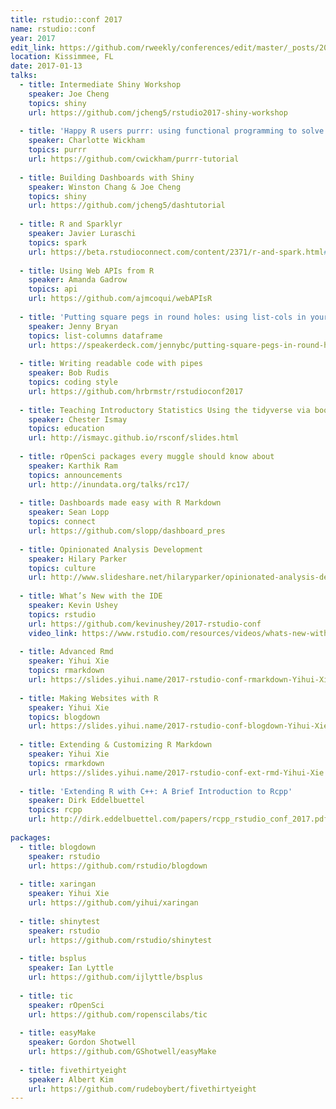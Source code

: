 ```yaml
---
title: rstudio::conf 2017
name: rstudio::conf
year: 2017
edit_link: https://github.com/rweekly/conferences/edit/master/_posts/2017-01-13-rstudio-conf-2017.md
location: Kissimmee, FL
date: 2017-01-13
talks:
  - title: Intermediate Shiny Workshop
    speaker: Joe Cheng
    topics: shiny
    url: https://github.com/jcheng5/rstudio2017-shiny-workshop
    
  - title: 'Happy R users purrr: using functional programming to solve iteration problems'
    speaker: Charlotte Wickham
    topics: purrr
    url: https://github.com/cwickham/purrr-tutorial
    
  - title: Building Dashboards with Shiny
    speaker: Winston Chang & Joe Cheng
    topics: shiny
    url: https://github.com/jcheng5/dashtutorial
    
  - title: R and Sparklyr
    speaker: Javier Luraschi
    topics: spark
    url: https://beta.rstudioconnect.com/content/2371/r-and-spark.html#1
    
  - title: Using Web APIs from R
    speaker: Amanda Gadrow
    topics: api
    url: https://github.com/ajmcoqui/webAPIsR
    
  - title: 'Putting square pegs in round holes: using list-cols in your dataframe'
    speaker: Jenny Bryan
    topics: list-columns dataframe
    url: https://speakerdeck.com/jennybc/putting-square-pegs-in-round-holes-using-list-cols-in-  your-dataframe
    
  - title: Writing readable code with pipes
    speaker: Bob Rudis
    topics: coding style
    url: https://github.com/hrbrmstr/rstudioconf2017
    
  - title: Teaching Introductory Statistics Using the tidyverse via bookdown
    speaker: Chester Ismay
    topics: education
    url: http://ismayc.github.io/rsconf/slides.html
    
  - title: rOpenSci packages every muggle should know about
    speaker: Karthik Ram
    topics: announcements
    url: http://inundata.org/talks/rc17/
    
  - title: Dashboards made easy with R Markdown
    speaker: Sean Lopp
    topics: connect
    url: https://github.com/slopp/dashboard_pres
    
  - title: Opinionated Analysis Development
    speaker: Hilary Parker
    topics: culture
    url: http://www.slideshare.net/hilaryparker/opinionated-analysis-development
    
  - title: What’s New with the IDE
    speaker: Kevin Ushey
    topics: rstudio
    url: https://github.com/kevinushey/2017-rstudio-conf
    video_link: https://www.rstudio.com/resources/videos/whats-new-with-the-ide/
    
  - title: Advanced Rmd
    speaker: Yihui Xie
    topics: rmarkdown
    url: https://slides.yihui.name/2017-rstudio-conf-rmarkdown-Yihui-Xie.html#1
    
  - title: Making Websites with R
    speaker: Yihui Xie
    topics: blogdown
    url: https://slides.yihui.name/2017-rstudio-conf-blogdown-Yihui-Xie.html#1
    
  - title: Extending & Customizing R Markdown
    speaker: Yihui Xie
    topics: rmarkdown
    url: https://slides.yihui.name/2017-rstudio-conf-ext-rmd-Yihui-Xie.html#1
    
  - title: 'Extending R with C++: A Brief Introduction to Rcpp'
    speaker: Dirk Eddelbuettel
    topics: rcpp
    url: http://dirk.eddelbuettel.com/papers/rcpp_rstudio_conf_2017.pdf
    
packages:
  - title: blogdown
    speaker: rstudio
    url: https://github.com/rstudio/blogdown
    
  - title: xaringan
    speaker: Yihui Xie
    url: https://github.com/yihui/xaringan
    
  - title: shinytest
    speaker: rstudio
    url: https://github.com/rstudio/shinytest
    
  - title: bsplus
    speaker: Ian Lyttle
    url: https://github.com/ijlyttle/bsplus
    
  - title: tic
    speaker: rOpenSci
    url: https://github.com/ropenscilabs/tic
    
  - title: easyMake
    speaker: Gordon Shotwell
    url: https://github.com/GShotwell/easyMake
    
  - title: fivethirtyeight
    speaker: Albert Kim
    url: https://github.com/rudeboybert/fivethirtyeight
---
```

